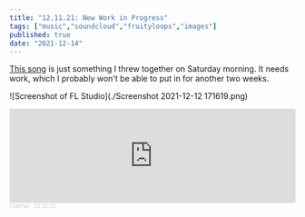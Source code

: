 ```yaml
---
title: "12.11.21: New Work in Progress"
tags: ["music","soundcloud","fruityloops","images"]
published: true
date: "2021-12-14"
---
```


[This song](https://soundcloud.com/ciaervo/nov-6-haligopter) is just something I threw together on Saturday morning. It needs work, which I probably won't be able to put in for another two weeks.

![Screenshot of FL Studio](./Screenshot 2021-12-12 171619.png)

<iframe width="100%" height="166" scrolling="no" frameborder="no" allow="autoplay" src="https://w.soundcloud.com/player/?url=https%3A//api.soundcloud.com/tracks/1176743236&color=%231860eb&auto_play=false&hide_related=true&show_comments=false&show_user=true&show_reposts=false&show_teaser=false"></iframe><div style="font-size: 10px; color: #cccccc;line-break: anywhere;word-break: normal;overflow: hidden;white-space: nowrap;text-overflow: ellipsis; font-family: Interstate,Lucida Grande,Lucida Sans Unicode,Lucida Sans,Garuda,Verdana,Tahoma,sans-serif;font-weight: 100;"><a href="https://soundcloud.com/ciaervo" title="Ciaervo" target="_blank" style="color: #cccccc; text-decoration: none;">Ciaervo</a> · <a href="https://soundcloud.com/ciaervo/121121a" title="12.11.21" target="_blank" style="color: #cccccc; text-decoration: none;">12.11.21</a></div>
